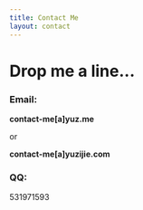 ```yaml
---
title: Contact Me
layout: contact
---
```


# Drop me a line...

### Email: 

**contact-me[a]yuz.me**

or

**contact-me[a]yuzijie.com**

### QQ:

531971593
